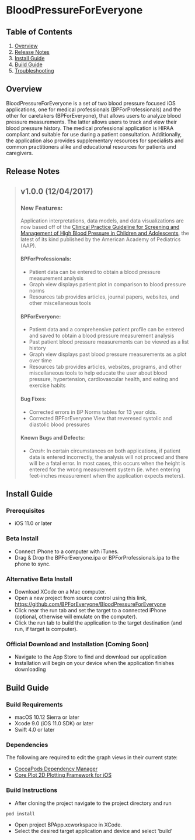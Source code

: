 BloodPressureForEveryone
========================

## Table of Contents

1. [Overview](#overview)
2. [Release Notes](#release-notes)
3. [Install Guide](#install-guide)
4. [Build Guide](#build-guide)
5. [Troubleshooting](#troubleshooting)

## Overview

BloodPressureForEveryone is a set of two blood pressure focused iOS applications, one for medical professionals (BPForProfessionals) and the other for caretakers (BPForEveryone), that allows users to analyze blood pressure measurements. The latter allows users to track and view their blood pressure history. The medical professional application is HIPAA compliant and suitable for use during a patient consultation. Additionally, the application also provides supplementary resources for specialists and common practitioners alike and educational resources for patients and caregivers.

## Release Notes
> ## v1.0.0 (12/04/2017)
> 
> ### New Features:
> Application interpretations, data models, and data visualizations are now based off of the [Clinical Practice Guideline for Screening and Management of High Blood Pressure in Children and Adolescents](http://pediatrics.aappublications.org/content/early/2017/08/21/peds.2017-1904), the latest of its kind published by the American Academy of Pediatrics (AAP).
> 
> #### BPForProfessionals:
> - Patient data can be entered to obtain a blood pressure measurement analysis
> - Graph view displays patient plot in comparison to blood pressure norms
> - Resources tab provides articles, journal papers, websites, and other miscellaneous tools
>
> #### BPForEveryone:
> - Patient data and a comprehensive patient profile can be entered and saved to obtain a blood pressure measurement analysis
> - Past patient blood pressure measurements can be viewed as a list history
> - Graph view displays past blood pressure measurements as a plot over time
> - Resources tab provides articles, websites, programs, and other miscellaneous tools to help educate the user about blood pressure, hypertension, cardiovascular health, and eating and exercise habits
>
> #### Bug Fixes:
> - Corrected errors in BP Norms tables for 13 year olds.
> - Corrected BPForEveryone View that reveresed systolic and diastolic blood pressures
>
> #### Known Bugs and Defects:
> - *Crash*: In certain circumstances on both applications, if patient data is entered incorrectly, the analysis will not proceed and there will be a fatal error. In most cases, this occurs when the height is entered for the wrong measurement system (ie. when entering feet-inches measurement when the application expects meters).

## Install Guide

### Prerequisites
- iOS 11.0 or later

### Beta Install
- Connect iPhone to a computer with iTunes.
- Drag & Drop the BPForEveryone.ipa or BPForProfessionals.ipa to the phone to sync.

### Alternative Beta Install
- Download XCode on a Mac computer.
- Open a new project from source control using this link, https://github.com/BPForEveryone/BloodPressureForEveryone
- Click near the run tab and set the target to a connected iPhone (optional, otherwise will emulate on the computer).
- Click the run tab to build the application to the target destination (and run, if target is computer).

### Official Download and Installation (Coming Soon)
- Navigate to the App Store to find and download our application
- Installation will begin on your device when the application finishes downloading

## Build Guide

### Build Requirements
- macOS 10.12 Sierra or later
- Xcode 9.0 (iOS 11.0 SDK) or later
- Swift 4.0 or later

### Dependencies
The following are required to edit the graph views in their current state:
- [CocoaPods Dependency Manager](https://cocoapods.org/)
- [Core Plot 2D Plotting Framework for iOS](https://github.com/core-plot/core-plot)

### Build Instructions
- After cloning the project navigate to the project directory and run
```bash
pod install
```
- Open project BPApp.xcworkspace in XCode.
- Select the desired target application and device and select 'build'
